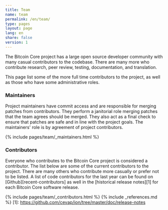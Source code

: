 ```yaml
---
title: Team
name: team
permalink: /en/team/
type: pages
layout: page
lang: en
share: false
version: 1
---
```

The Bitcoin Core project has a large open source developer community with many casual contributors to the codebase.
There are many more who contribute research, peer review, testing, documentation, and translation.

This page list some of the more full time contributors to the project, as well as those who have some administrative roles.

### Maintainers
      
Project maintainers have commit access and are responsible for merging patches from contributors. They perform a janitorial role merging patches that the team agrees should be merged. They also act as a final check to ensure that patches are safe and in line with the project goals. The maintainers' role is by agreement of project contributors.  

{% include pages/team/_maintainers.html %}

### Contributors

Everyone who contributes to the Bitcoin Core project is considered a contributor. The list below are some of the current contributors to the project. There are many others who contribute more casually or prefer not to be listed. A list of code contributors for the last year can be found on [Github][recent-contributors] as well in the [historical release notes][1] for each Bitcoin Core software release.

{% include pages/team/_contributors.html %}
{% include _references.md %}
[1]: https://github.com/cevap/ion/tree/master/doc/release-notes
